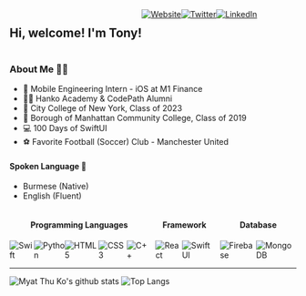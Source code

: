 <div align="center" style="display: flex;">
  <h2> Hi, welcome! I'm Tony! </h1>
  <a href="https://www.myatthuko.com"><img src="https://img.icons8.com/clouds/100/000000/domain.png" alt="Website"/> </a>  
  <a href="https://twitter.com/myatthu_ko"><img src="https://img.icons8.com/clouds/100/000000/twitter.png" alt="Twitter"/></a> 
  <a href="https://www.linkedin.com/in/myatthuko13/"><img src="https://img.icons8.com/clouds/100/000000/linkedin.png" alt="LinkedIn"/></a> 
</div>

<!-- End of Social Links -->

### About Me 🙋‍♂️
- 💼 Mobile Engineering Intern - iOS at M1 Finance
- 👨‍💻 Hanko Academy & CodePath Alumni
- 🎒 City College of New York, Class of 2023
- 🎒 Borough of Manhattan Community College, Class of 2019
- 💻 100 Days of SwiftUI
- ⚽ Favorite Football (Soccer) Club - Manchester United

#### Spoken Language 💬
- Burmese (Native)
- English (Fluent)

<!-- End of About Me -->

<div style="display: flex; flex-direction: row; align-content: space-between;">
            <div style="display: flex; flex-direction: column;">
                <h4 style="text-align: center;">Programming Languages </h4>
                <div style="display:flex">
                    <img src="https://img.icons8.com/fluent/64/000000/swift.png" alt="Swift" />
                    <img src="https://img.icons8.com/color/64/000000/python.png" alt="Python" />
                    <img src="https://img.icons8.com/color/64/000000/html-5.png" alt="HTML 5" />
                    <img src="https://img.icons8.com/color/64/000000/css3.png" alt="CSS 3" />
                    <img src="https://img.icons8.com/color/64/000000/c-plus-plus-logo.png" alt="C++" />
                </div>
            </div>
  &nbsp;&nbsp;&nbsp;
            <div style="display: flex; flex-direction: column;">
                <h4 style="text-align: center;">Framework</h4>
                <div style="display:flex">
                    <img src="https://img.icons8.com/officel/64/000000/react.png" alt="React" />
                    <img src="https://img.icons8.com/fluent/64/000000/swiftui.png" alt="SwiftUI" />
                </div>
            </div>
            &nbsp;&nbsp;&nbsp;
            <div style="display: flex; flex-direction: column;">
                <h4 style="text-align: center;">Database</h4>
                <div style="display:flex">
                    <img src="https://img.icons8.com/color/64/000000/google-firebase-console.png" alt="Firebase" />
                    <img src="https://img.icons8.com/color/64/000000/mongodb.png" alt="MongoDB" />
                </div>
            </div>
        </div>

<!-- End of Technical Skills -->
  
---
![Myat Thu Ko's github stats](https://github-readme-stats.vercel.app/api?username=MyatThuKo&show_icons=true&count_private=true&theme=dark)
![Top Langs](https://github-readme-stats.vercel.app/api/top-langs/?username=MyatThuKo&layout=compact&theme=dark)
